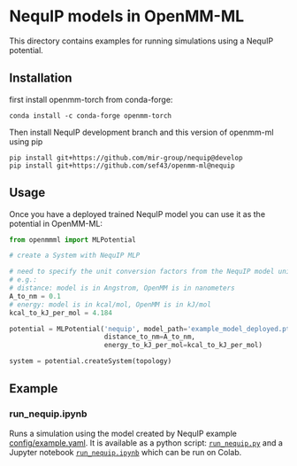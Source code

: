 # NequIP models in OpenMM-ML

This directory contains examples for running simulations using a NequIP potential.

## Installation


first install openmm-torch from conda-forge:

```
conda install -c conda-forge openmm-torch
```

Then install NequIP development branch and this version of openmm-ml using pip

```
pip install git+https://github.com/mir-group/nequip@develop
pip install git+https://github.com/sef43/openmm-ml@nequip
```

## Usage

Once you have a deployed trained NequIP model you can use it as the potential in OpenMM-ML:

```python
from openmmml import MLPotential

# create a System with NequIP MLP

# need to specify the unit conversion factors from the NequIP model units to OpenMM units.
# e.g.:
# distance: model is in Angstrom, OpenMM is in nanometers
A_to_nm = 0.1
# energy: model is in kcal/mol, OpenMM is in kJ/mol
kcal_to_kJ_per_mol = 4.184

potential = MLPotential('nequip', model_path='example_model_deployed.pth',
                        distance_to_nm=A_to_nm,
                        energy_to_kJ_per_mol=kcal_to_kJ_per_mol)

system = potential.createSystem(topology)
```

## Example

### run_nequip.ipynb
Runs a simulation using the model created by NequIP example [config/example.yaml](https://github.com/mir-group/nequip/blob/main/configs/example.yaml). It is available as a python script: [`run_nequip.py`](run_nequip.py) and a Jupyter notebook [`run_nequip.ipynb`](run_nequip.ipynb) which can be run on Colab.
